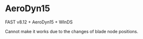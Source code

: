 # AeroDyn15
FAST v8.12 + AeroDyn15 + WInDS

Cannot make it works due to the changes of blade node positions.
